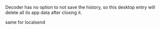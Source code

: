Decoder has no option to not save the history, so this desktop entry will delete all its app data after closing it.

same for localsend
